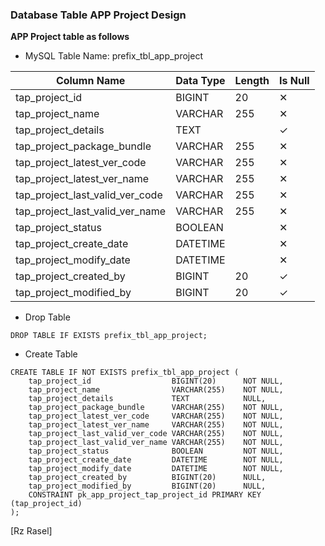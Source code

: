 ### Database Table APP Project Design
**APP Project table as follows**

* MySQL Table Name: prefix_tbl_app_project

| Column Name | Data Type | Length | Is Null |
| ------ | ------ | ------ | ------ |
| tap_project_id | BIGINT | 20 | ✕ |
| tap_project_name | VARCHAR | 255 | ✕ |
| tap_project_details | TEXT |  | ✓ |
| tap_project_package_bundle | VARCHAR | 255 | ✕ |
| tap_project_latest_ver_code | VARCHAR | 255 | ✕ |
| tap_project_latest_ver_name | VARCHAR | 255 | ✕ |
| tap_project_last_valid_ver_code | VARCHAR | 255 | ✕ |
| tap_project_last_valid_ver_name | VARCHAR | 255 | ✕ |
| tap_project_status | BOOLEAN |  | ✕ |
| tap_project_create_date | DATETIME |  | ✕ |
| tap_project_modify_date | DATETIME |  | ✕ |
| tap_project_created_by | BIGINT | 20 | ✓ |
| tap_project_modified_by | BIGINT | 20 | ✓ |

* Drop Table

```drop_table_metadata
DROP TABLE IF EXISTS prefix_tbl_app_project;
```

* Create Table

```create_table_app_project
CREATE TABLE IF NOT EXISTS prefix_tbl_app_project (
    tap_project_id                  BIGINT(20)      NOT NULL,
    tap_project_name                VARCHAR(255)    NOT NULL,
    tap_project_details             TEXT            NULL,
    tap_project_package_bundle      VARCHAR(255)    NOT NULL,
    tap_project_latest_ver_code     VARCHAR(255)    NOT NULL,
    tap_project_latest_ver_name     VARCHAR(255)    NOT NULL,
    tap_project_last_valid_ver_code VARCHAR(255)    NOT NULL,
    tap_project_last_valid_ver_name VARCHAR(255)    NOT NULL,
    tap_project_status              BOOLEAN         NOT NULL,
    tap_project_create_date         DATETIME        NOT NULL,
    tap_project_modify_date         DATETIME        NOT NULL,
    tap_project_created_by          BIGINT(20)      NULL,
    tap_project_modified_by         BIGINT(20)      NULL,
    CONSTRAINT pk_app_project_tap_project_id PRIMARY KEY (tap_project_id)
);
```

[Rz Rasel]

